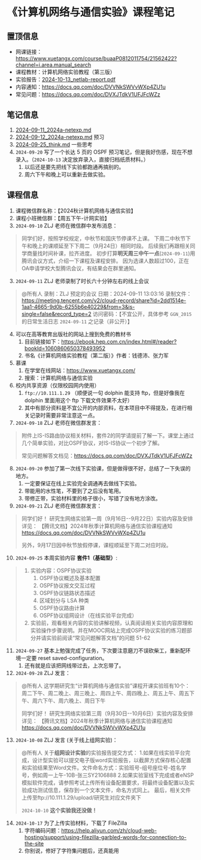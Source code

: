 # 《计算机网络与通信实验》课程笔记

## 置顶信息

- 网课链接：https://www.xuetangx.com/course/buaaP0812011754/21562422?channel=i.area.manual_search
- 课程教材：计算机网络实验教程（第三版）
- 实验报告：[2024-10-13_netlab-report.pdf](../../blob/pdf/2024-10-13_netlab-report.pdf)
- 内容通知：https://docs.qq.com/doc/DVVNkSWVvWXp4ZU1u
- 常见问题：https://docs.qq.com/doc/DVXJTdkV1UFJFcWZz

## 笔记信息

1. [2024-09-11_2024a-netexp.md](../../data/2024a-netexp/2024-09-11_2024a-netexp.md)
2. [2024-09-12_2024a-netexp.md](../../data/2024a-netexp/2024-09-12_2024a-netexp.md) 预习
3. [2024-09-25_think.md](../../data/2024a-netexp/2024-09-25_think.md) 一些思考
4. `2024-09-20` 写了一个长达 5 页的 OSPF 预习笔记，但是我好伤感，现在不想录入。（`2024-10-13` 决定放弃录入，直接归档纸质材料。）
   1. 以后还是要先把线下实验都跑通再搞别的。
   2. 周六下午和晚上可以重新去做实验。

## 课程信息

1. 课程微信群名称：【2024秋计算机网络与通信实验】
2. 课程小班微信群：【周五下午-计网实验】
3. `2024-09-10` ZLJ 老师在微信群中发布消息：

> 同学们好，按照学校规定，中秋节和国庆节停课不上课。
> 下周二中秋节下午和晚上的课顺延至下下周二（9月24日）相同时段。
> 后续我们再跟相关同学商量找时间补课，拉齐进度。
> 初步打算**明天周三中午一点**(`2024-09-11`)用腾讯会议方式，介绍一下课程及课程安排。
> 因为选课人数超过100，正在OA申请学校大型腾讯会议，有结果会在群里通知。

3. `2024-09-11` ZLJ 老师录制了时长六十分钟左右的线上会议

> @所有人 录制：ZLJ 预定的会议
> 日期：2024-09-11 13:03:16
> 录制文件：https://meeting.tencent.com/v2/cloud-record/share?id=2dd1514e-1aa1-4665-9d0b-6255b6e40229&from=3&is-single=false&record_type=2
> 访问密码：【不宜公开，具体参考 `GGN_2015` 的日常生活日志 `2024-09-11` 之记录（非公开）】

4. 可以在高等教育出版社的网站上搜到免费的教材书
   1. 目前链接如下：https://ebook.hep.com.cn/index.html#/reader?bookId=1060860650378493952
   2. 书名《计算机网络实验教程（第二版）》作者：钱德沛、张力军
5. 慕课
   1. 在学堂在线网站：https://www.xuetangx.com/
   2. 搜索：计算机网络与通信实验
6. 校内共享资源（仅限校园网内使用）
   1. `ftp://10.111.1.29` （顺便说一句 dolphin 能支持 ftp，但是好像我在 dolphin 里面用这个 ftp 下载文件效果不太好）
   2. 其中有部分资料是不宜公开的内部资料，在本项目中不得提及，在进行相关记录时需要非常注意这一点。
7. `2024-09-18` ZLJ 老师在微信群发言：

> 附件上IS-IS路由协议相关材料，套件2的同学请提前了解一下。课堂上通过几个简单实验，对比OSPF协议，对IS-IS协议一个初步了解。
>
> 常见问题解答文档见：https://docs.qq.com/doc/DVXJTdkV1UFJFcWZz

8. `2024-09-20` 参加了第一次线下实验课，但是做得很不好，总结了一下失误的地方。
   1. 一定要保证在线上实验完全调通再去做线下实验。
   2. 带能用的水性笔，不要到了之后没有笔用。
   3. 带修正带，实验材料里的格子很小，写错了没有地方涂改。
9. `2024-09-21` ZLJ 老师在微信群发言：

> 同学们好！
> 研究生网络实验第一周（9月16日--9月22日）实验内容及安排详见：
> 【腾讯文档】2024年秋季计算机网络与通信实验课程通知 https://docs.qq.com/doc/DVVNkSWVvWXp4ZU1u
>
> 另外，9月17日因中秋节放假停课，课程顺延至下周二对应时段。

10. `2024-09-25` 本周实验内容 **套件1（基础型）**:

> 1. 实验内容：OSPF协议实验
>    1. OSPF协议概述及基本配置
>    2. OSPF协议报文交互过程
>    3. OSPF协议链路状态描述
>    4. 区域划分与 LSA 种类
>    5. OSPF协议路由计算
>    6. OSPF协议组网设计（在线实验平台完成）
> 2. 实验前，观看相关内容的实验讲解视频，认真阅读相关实验内容原理和实验操作步骤说明。并在MOOC网站上完成OSPF协议实验的练习题部分并请实验前阅读“常见问题解答文档”的问题 51-62

11. `2024-09-27` 基本上勉强完成了任务，下次要注意磨刀不误砍柴工，重新配环境一定要 reset saved-configuration。
    1. 还有就是应该把网线带过去，上次忘带了。
12. `2024-09-28` ZLJ 发言：

> @所有人 这学期研究生“计算机网络与通信实验”课程开课实验班有10个：
> 周二下午、周二晚上、周三晚上、周四上午、周四晚上、周五上午、周五下午、周六下午、周六晚上、周日下午
>
> 同学们好！
> 研究生网络实验第三周（9月30日--10月6日）实验内容及安排详见：
> 【腾讯文档】2024年秋季计算机网络与通信实验课程通知 https://docs.qq.com/doc/DVVNkSWVvWXp4ZU1u

13. `2024-10-08` ZLJ 发言 (关于线上组网实验)：

> @所有人 关于**组网设计实验**的实验报告提交方式：
> 1.如果在线实验平台完成，设计型实验可以提交电子版word实验报告，以截屏方式保存核心配置和实验结果至Word文件。文件命名方式：实验班号-组号座位号-姓名学号，例如周一上午-10B-张三SY2106888
> 2.如果实验室线下完成或者eNSP模拟软件完成，请参照考试上传所有设备配置要求，将最终设备配置以及实验成功测试信息，保存到一个文本文件，命名方式同上。
> 最后，相关文件上传至ftp://10.111.1.29/upload/研究生对应文件夹下
>
> `2024-10-10` **这个实验我还没做！**

14. `2024-10-17` 为了上传实验材料，下载了 FileZilla
    1. 字符编码问题：https://help.aliyun.com/zh/cloud-web-hosting/support/using-filezilla-garbled-words-for-connection-to-the-site
    2. 你别说，修好了字符集问题后，还真能用

